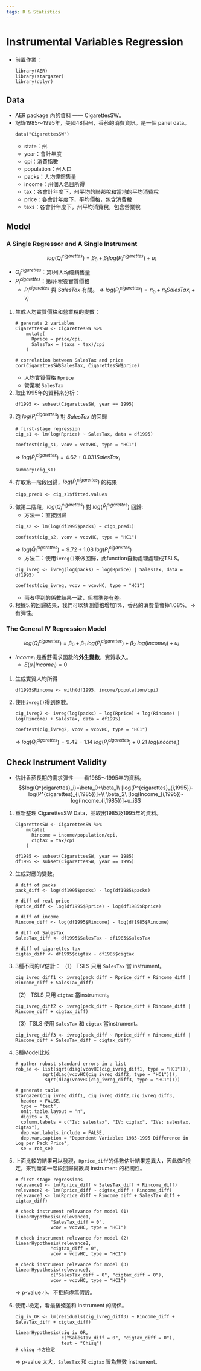 ```yaml
---
tags: R & Statistics
---
```

# Instrumental Variables Regression
- 前置作業：
    ```r=
    library(AER)
    library(stargazer)
    library(dplyr)
    ```
## Data
- AER package 內的資料 —— CigarettesSW。
- 記錄1985～1995年，美國48個州，香菸的消費資訊。是一個 panel data。 
    ```r=
    data("CigarettesSW")
    ```
    - state：州.
    - year：會計年度
    - cpi：消費指數
    - population：州人口
    - packs：人均煙銷售量
    - income：州個人名目所得
    - tax：各會計年度下，州平均的聯邦稅和當地的平均消費稅
    - price：各會計年度下，平均價格，包含消費稅
    - taxs：各會計年度下，州平均消費稅，包含營業稅

## Model
### A Single Regressor and A Single Instrument
$$log(Q^{cigarettes}_i)=\beta_0+\beta_1log(P^{cigarettes}_i)+u_i$$

- $Q^{cigarettes}_i$：第i州人均煙銷售量
- $P^{cigarettes}_i$：第i州稅後實質價格
    - $P^{cigarettes}_i$ 與 $SalesTax$ 有關。
    $\Rightarrow$ $log(P^{cigarettes}_i) = \pi_0+\pi_1SalesTax_i+v_i$

1. 生成人均實質價格和營業稅的變數：
    ```r=
    # generate 2 variables
    CigarettesSW <- CigarettesSW %>%
        mutate(
          Rprice = price/cpi,
          SalesTax = (taxs - tax)/cpi
        )
        
    # correlation between SalesTax and price
    cor(CigarettesSW$SalesTax, CigarettesSW$price)
    ```
    - 人均實質價格 ```Rprice```
    - 營業稅 ```SalesTax```
2. 取出1995年的資料來分析：
    ```r=
    df1995 <- subset(CigarettesSW, year == 1995)
    ```
3. 跑 $log(P^{cigarettes}_i)$ 對 $SalesTax$ 的回歸
    ```r=
    # first-stage regression
    cig_s1 <- lm(log(Rprice) ~ SalesTax, data = df1995)
    
    coeftest(cig_s1, vcov = vcovHC, type = "HC1")
    ```
    $\Rightarrow$ $log(\hat{P}^{cigarettes}_i) = 4.62+0.031SalesTax_i$
    ```r=
    summary(cig_s1)
    ```
4. 存取第一階段回歸，$log(\hat{P}^{cigarettes}_i)$ 的結果
    ```r=
    cigp_pred1 <- cig_s1$fitted.values
    ```
5. 做第二階段，$log(Q^{cigarettes}_i)$ 對 $log(\hat{P}^{cigarettes}_i)$ 回歸:
    - 方法一：直接回歸
    ```r=
    cig_s2 <- lm(log(df1995$packs) ~ cigp_pred1)
    
    coeftest(cig_s2, vcov = vcovHC, type = "HC1")
    ```
    $\Rightarrow$ $log(\hat{Q}^{cigarettes}_i)=9.72+1.08\ log(P^{cigarettes}_i)$
    - 方法二：使用`ivreg()`來做回歸，此function自動處理處理成TSLS。
    ```r=
    cig_ivreg <- ivreg(log(packs) ~ log(Rprice) | SalesTax, data = df1995)
    
    coeftest(cig_ivreg, vcov = vcovHC, type = "HC1")
    ```
    - 兩者得到的係數結果一致，但標準差有差。
6. 根據5.的回歸結果，我們可以猜測價格增加1%，香菸的消費量會掉1.08%。$\Rightarrow$ 有彈性。

### The General IV Regression Model
$$log(Q^{cigarettes}_i)=\beta_0+\beta_1\ log(P^{cigarettes}_i)+\beta_2\ log(Income_i)+u_i$$
- $Income_i$ 是香菸需求函數的**外生變數**，實質收入。
    - $E(u_i|Income_i) = 0$

1. 生成實質人均所得
    ```r=
    df1995$Rincome <- with(df1995, income/population/cpi)
    ```
2. 使用`ivreg()`得到係數。
    ```r=
    cig_ivreg2 <- ivreg(log(packs) ~ log(Rprice) + log(Rincome) | log(Rincome) + SalesTax, data = df1995)
    
    coeftest(cig_ivreg2, vcov = vcovHC, type = "HC1")
    ```
    $\Rightarrow$ $log(\hat{Q}^{cigarettes}_i) = 9.42-1.14\ log(\hat{P}^{cigarettes}_i)+0.21\ log(income_i)$
    
## Check Instrument Validity
- 估計香菸長期的需求彈性——看1985～1995年的資料。
    $$log(Q^{cigarettes}_i)=\beta_0+\beta_1\ [log(P^{cigarettes}_{i,1995})-log(P^{cigarettes}_{i,1985})]+\\ \beta_2\ [log(Income_{i,1995})-log(Income_{i,1985})]+u_i$$
    
1. 重新整理 CigarettesSW Data，並取出1985及1995年的資料。
    ```r=
    CigarettesSW <- CigarettesSW %>%
        mutate(
          Rincome = income/population/cpi,
          cigtax = tax/cpi
        )
    
    df1985 <- subset(CigarettesSW, year == 1985)
    df1995 <- subset(CigarettesSW, year == 1995)
    ```
2. 生成對應的變數。
    ```r=
    # diff of packs
    pack_diff <- log(df1995$packs) - log(df1985$packs)
    
    # diff of real price
    Rprice_diff <- log(df1995$Rprice) - log(df1985$Rprice)
    
    # diff of income
    Rincome_diff <- log(df1995$Rincome) - log(df1985$Rincome)
    
    # diff of SalesTax
    SalesTax_diff <- df1995$SalesTax - df1985$SalesTax
    
    # diff of cigarettes tax
    cigtax_diff <- df1995$cigtax - df1985$cigtax
    ```
3. 3種不同的IV估計：
    （1） TSLS 只用 `SalesTax` 當 instrument。
    ```r=
    cig_ivreg_diff1 <- ivreg(pack_diff ~ Rprice_diff + Rincome_diff | Rincome_diff + SalesTax_diff)
    ```
    （2） TSLS 只用 `cigtax` 當instrument。
    ```r=
    cig_ivreg_diff2 <- ivreg(pack_diff ~ Rprice_diff + Rincome_diff | Rincome_diff + cigtax_diff)
    ```
    （3）TSLS 使用 `SalesTax` 和 `cigtax` 當instrument。
    ```r=
    cig_ivreg_diff3 <- ivreg(pack_diff ~ Rprice_diff + Rincome_diff | Rincome_diff + SalesTax_diff + cigtax_diff)
    ```
4. 3種Model比較
    ```r=
    # gather robust standard errors in a list
    rob_se <- list(sqrt(diag(vcovHC(cig_ivreg_diff1, type = "HC1"))),
              sqrt(diag(vcovHC(cig_ivreg_diff2, type = "HC1"))),
               sqrt(diag(vcovHC(cig_ivreg_diff3, type = "HC1"))))

    # generate table
    stargazer(cig_ivreg_diff1, cig_ivreg_diff2,cig_ivreg_diff3,
      header = FALSE, 
      type = "text",
      omit.table.layout = "n",
      digits = 3, 
      column.labels = c("IV: salestax", "IV: cigtax", "IVs: salestax, cigtax"),
      dep.var.labels.include = FALSE,
      dep.var.caption = "Dependent Variable: 1985-1995 Difference in Log per Pack Price",
      se = rob_se)
    ```
    
5. 上面比較的結果可以發現，`Rprice_diff`的係數估計結果差異大，因此做F檢定，來判斷第一階段回歸變數與 instrument 的相關性。
    ```r=
    # first-stage regressions
    relevance1 <- lm(Rprice_diff ~ SalesTax_diff + Rincome_diff)
    relevance2 <- lm(Rprice_diff ~ cigtax_diff + Rincome_diff)
    relevance3 <- lm(Rprice_diff ~ Rincome_diff + SalesTax_diff + cigtax_diff)
    
    # check instrument relevance for model (1)
    linearHypothesis(relevance1, 
                 "SalesTax_diff = 0", 
                 vcov = vcovHC, type = "HC1")
    
    # check instrument relevance for model (2)
    linearHypothesis(relevance2, 
                 "cigtax_diff = 0", 
                 vcov = vcovHC, type = "HC1")
    
    # check instrument relevance for model (3)
    linearHypothesis(relevance3, 
                 c("SalesTax_diff = 0", "cigtax_diff = 0"), 
                 vcov = vcovHC, type = "HC1")
    ```
    $\Rightarrow$ p-value 小，不拒絕虛無假設。
    
6. 使用J檢定，看最後殘差和 instrument 的關係。
    ```r=
    cig_iv_OR <- lm(residuals(cig_ivreg_diff3) ~ Rincome_diff + SalesTax_diff + cigtax_diff)
    
    linearHypothesis(cig_iv_OR, 
                     c("SalesTax_diff = 0", "cigtax_diff = 0"), 
                     test = "Chisq")
    # chisq 卡方檢定
    ```
    $\Rightarrow$ p-value 太大，`SalesTax` 和 `cigtax` 皆為無效 instrument。
